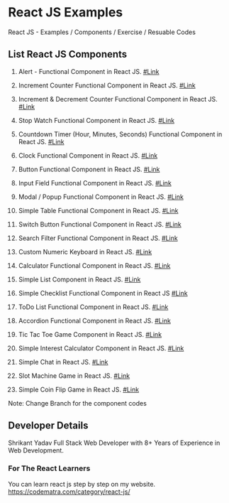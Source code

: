 # React JS Examples

React JS - Examples / Components / Exercise / Resuable Codes

## List React JS Components

1. Alert - Functional Component in React JS. [#Link](https://github.com/shrikant9907/react-js-examples/blob/alert-component/src/components/Alert.jsx)

2. Increment Counter Functional Component in React JS. [#Link](https://github.com/shrikant9907/react-js-examples/blob/increment-counter/src/components/IncrementCounter.jsx)

3. Increment & Decrement Counter Functional Component in React JS. [#Link](https://github.com/shrikant9907/react-js-examples/blob/increment-descrement-counter/src/components/IncrementDecrementCounter.jsx)

4. Stop Watch Functional Component in React JS. [#Link](https://github.com/shrikant9907/react-js-examples/blob/stop-watch/src/components/StopWatch.jsx)

4. Countdown Timer (Hour, Minutes, Seconds) Functional Component in React JS. [#Link](https://github.com/shrikant9907/react-js-examples/blob/countdown/src/components/Countdown.jsx)

5. Clock Functional Component in React JS. [#Link](https://github.com/shrikant9907/react-js-examples/blob/clock/src/components/Clock.jsx)

6. Button Functional Component in React JS. [#Link](https://github.com/shrikant9907/react-js-examples/blob/button/src/components/Button.jsx)

7. Input Field Functional Component in React JS. [#Link](https://github.com/shrikant9907/react-js-examples/blob/input-field/src/components/InputField.jsx)

8. Modal / Popup Functional Component in React JS. [#Link](https://github.com/shrikant9907/react-js-examples/blob/modal/src/components/Modal.jsx)

9. Simple Table Functional Component in React JS. [#Link](https://github.com/shrikant9907/react-js-examples/blob/table/src/components/Table.jsx)

10. Switch Button Functional Component in React JS. [#Link](https://github.com/shrikant9907/react-js-examples/blob/button/src/components/SwitchButton.jsx)

11. Search Filter Functional Component in React JS. [#Link](https://github.com/shrikant9907/react-js-examples/blob/search-filter/src/components/SearchFilter.jsx)

12. Custom Numeric Keyboard in React JS. [#Link](https://github.com/shrikant9907/react-js-examples/blob/keyboard/src/components/NumericKeyboard.jsx)

13. Calculator Functional Component in React JS. [#Link](https://github.com/shrikant9907/react-js-examples/blob/calculator/src/components/Calculator.jsx)

14. Simple List Component in React JS. [#Link](https://github.com/shrikant9907/react-js-examples/blob/list/src/components/SimpleList.jsx)

15. Simple Checklist Functional Component in React JS [#Link](https://github.com/shrikant9907/react-js-examples/blob/checklist/src/components/Checklist.jsx)

16. ToDo List Functional Component in React JS. [#Link](https://github.com/shrikant9907/react-js-examples/blob/alert-component/src/components/ToDoList.jsx)

17. Accordion Functional Component in React JS. [#Link](https://github.com/shrikant9907/react-js-examples/blob/alert-component/src/components/Accordion.jsx)

18. Tic Tac Toe Game Component in React JS. [#Link](https://github.com/shrikant9907/react-js-examples/blob/alert-component/src/components/TicTacToe.jsx)

19. Simple Interest Calculator Component in React JS. [#Link](https://github.com/shrikant9907/react-js-examples/blob/alert-component/src/components/SimpleInterest.jsx)

20. Simple Chat in React JS. [#Link](https://github.com/shrikant9907/react-js-examples/blob/alert-component/src/components/SimpleChat.jsx)

21. Slot Machine Game in React JS. [#Link](https://github.com/shrikant9907/react-js-examples/blob/alert-component/src/components/SlotMachine.jsx)

22. Simple Coin Flip Game in React JS. [#Link](https://github.com/shrikant9907/react-js-examples/blob/alert-component/src/components/CoinFlip.jsx)

Note: Change Branch for the component codes

## Developer Details
Shrikant Yadav 
Full Stack Web Developer with 8+ Years of Experience in Web Development.

### For The React Learners
You can learn react js step by step on my website.
https://codematra.com/category/react-js/